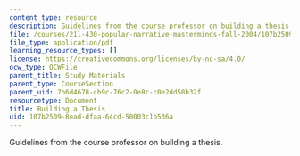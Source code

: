 ```yaml
---
content_type: resource
description: Guidelines from the course professor on building a thesis.
file: /courses/21l-430-popular-narrative-masterminds-fall-2004/107b25098eaddfaa64cd50003c1b536a_MIT21L_430F04_thesis.pdf
file_type: application/pdf
learning_resource_types: []
license: https://creativecommons.org/licenses/by-nc-sa/4.0/
ocw_type: OCWFile
parent_title: Study Materials
parent_type: CourseSection
parent_uid: 7b6d4678-cb9c-76c2-0e8c-c0e2dd58b32f
resourcetype: Document
title: Building a Thesis
uid: 107b2509-8ead-dfaa-64cd-50003c1b536a
---
```

Guidelines from the course professor on building a thesis.